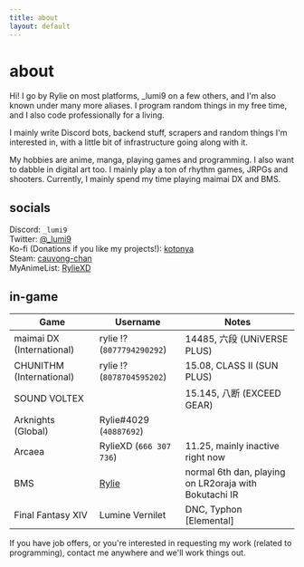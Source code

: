 ```yaml
---
title: about
layout: default
---
```


<div class="title">
    <h1>about</h1>
</div>

Hi! I go by Rylie on most platforms, \_lumi9 on a few others, and I'm also known under many more aliases. I program random things in my free time, and I also code professionally for a living.

I mainly write Discord bots, backend stuff, scrapers and random things I'm interested in, with a little bit of infrastructure going along with it.

My hobbies are anime, manga, playing games and programming. I also want to dabble in digital art too. I mainly play a ton of rhythm games, JRPGs and shooters. Currently, I mainly spend my time playing maimai DX and BMS.

## socials

Discord: `_lumi9`  
Twitter: [@\_lumi9](https://twitter.com/_lumi9)  
Ko-fi (Donations if you like my projects!): [kotonya](https://ko-fi.com/kotonya)  
Steam: [cauvong-chan](https://steamcommunity.com/id/cauvong-chan)  
MyAnimeList: [RylieXD](https://myanimelist.net/profile/RylieXD)

## in-game

| Game                      | Username                               | Notes                                                 |
| ------------------------- | -------------------------------------- | ----------------------------------------------------- |
| maimai DX (International) | rylie !? (`8077794290292`)             | 14485, 六段 (UNiVERSE PLUS)                           |
| CHUNITHM (International)  | rylie !? (`8078704595202`)             | 15.08, CLASS II (SUN PLUS)                            |
| SOUND VOLTEX              |                                        | 15.145, 八断 (EXCEED GEAR)                            |
| Arknights (Global)        | Rylie#4029 (`40887692`)                |                                                       |
| Arcaea                    | RylieXD (`666 307 736`)                | 11.25, mainly inactive right now                      |
| BMS                       | [Rylie](https://bokutachi.xyz/u/Rylie) | normal 6th dan, playing on LR2oraja with Bokutachi IR |
| Final Fantasy XIV         | Lumine Vernilet                        | DNC, Typhon [Elemental]                               |

If you have job offers, or you're interested in requesting my work (related to programming), contact me anywhere and we'll work things out.
